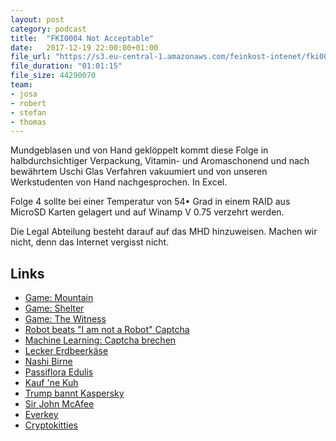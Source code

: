 ```yaml
---
layout: post
category: podcast
title:  "FKI0004 Not Acceptable"
date:   2017-12-19 22:00:00+01:00
file_url: "https://s3.eu-central-1.amazonaws.com/feinkost-intenet/fki0004.mp3"
file_duration: "01:01:15"
file_size: 44290070
team:
- josa
- robert
- stefan
- thomas
---
```


Mundgeblasen und von Hand geklöppelt kommt diese Folge in halbdurchsichtiger Verpackung, Vitamin- und Aromaschonend und nach bewährtem Uschi Glas Verfahren vakuumiert und von unseren Werkstudenten von Hand nachgesprochen. In Excel.

Folge 4 sollte bei einer Temperatur von 54• Grad in einem RAID aus MicroSD Karten gelagert und auf Winamp V 0.75 verzehrt werden.

Die Legal Abteilung besteht darauf auf das MHD hinzuweisen. Machen wir nicht, denn das Internet vergisst nicht.

## Links

- [Game: Mountain](http://store.steampowered.com/app/313340/Mountain/)
- [Game: Shelter](http://store.steampowered.com/app/244710/Shelter)
- [Game: The Witness](http://store.steampowered.com/app/210970/The_Witness)
- [Robot beats "I am not a Robot" Captcha](https://www.youtube.com/watch?v=fsF7enQY8uI)
- [Machine Learning: Captcha brechen](https://medium.com/@ageitgey/how-to-break-a-captcha-system-in-15-minutes-with-machine-learning-dbebb035a710)
- [Lecker Erdbeerkäse](https://www.youtube.com/watch?v=AyXlAbaBqug)
- [Nashi Birne](https://de.wikipedia.org/wiki/Nashi-Birne)
- [Passiflora Edulis](https://de.wikipedia.org/wiki/Passiflora_edulis)
- [Kauf 'ne Kuh](http://kaufnekuh.de)
- [Trump bannt Kaspersky](https://www.wired.de/collection/life/trump-verbietet-kaspersky-software)
- [Sir John McAfee](https://de.wikipedia.org/wiki/John_McAfee)
- [Everkey](https://everykey.com/)
- [Cryptokitties](https://www.golem.de/news/cryptokitties-mein-leben-als-kryptokatzenzuechter-1712-131588.html)
